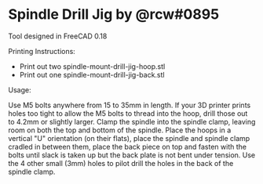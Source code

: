 # Spindle Drill Jig by @rcw#0895

Tool designed in FreeCAD 0.18

Printing Instructions:
* Print out two spindle-mount-drill-jig-hoop.stl
* Print out one spindle-mount-drill-jig-back.stl

Usage:

Use M5 bolts anywhere from 15 to 35mm in length. If your 3D printer prints holes too tight to allow the M5 bolts to thread into the hoop, drill those out to 4.2mm or slightly larger. Clamp the spindle into the spindle clamp, leaving room on both the top and bottom of the spindle. Place the hoops in a vertical "U" orientation (on their flats), place the spindle and spindle clamp cradled in between them, place the back piece on top and fasten with the bolts until slack is taken up but the back plate is not bent under tension. Use the 4 other small (3mm) holes to pilot drill the holes in the back of the spindle clamp.
